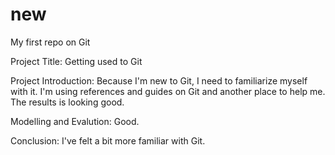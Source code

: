 # new
My first repo on Git

Project Title: Getting used to Git

Project Introduction: Because I'm new to Git, I need to familiarize myself with it. I'm using references and guides on Git and another place to help me. The results is looking good.

Modelling and Evalution: Good.

Conclusion: I've felt a bit more familiar with Git.
